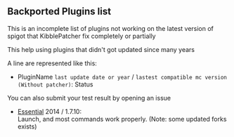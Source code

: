 ## Backported Plugins list

This is an incomplete list of plugins not working on the
latest version of spigot that KibblePatcher fix completely or partially

This help using plugins that didn't got updated since many years

A line are represented like this:
- PluginName `last update date or year` / `lastest compatible mc version (Without patcher)`: Status

You can also submit your test result by opening an issue

- [Essential](https://dev.bukkit.org/projects/essentials) 2014 / 1.7.10:  
Launch, and most commands work properly. (Note: some updated forks exists)
